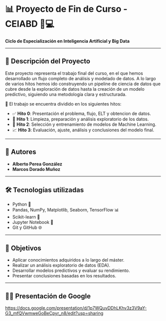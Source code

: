 # 📊 Proyecto de Fin de Curso - CEIABD 🧠💻  
**Ciclo de Especialización en Inteligencia Artificial y Big Data**

---

## 🧾 Descripción del Proyecto

Este proyecto representa el trabajo final del curso, en el que hemos desarrollado un flujo completo de análisis y modelado de datos. A lo largo de varios hitos hemos ido construyendo un pipeline de ciencia de datos que cubre desde la exploración de datos hasta la creación de un modelo predictivo, siguiendo una metodología clara y estructurada.

📁 El trabajo se encuentra dividido en los siguientes hitos:
- ✅ **Hito 0**: Presentación el problema, flujo, ELT y obtencion de datos.
- 🧼 **Hito 1**: Limpieza, preparación y análisis exploratorio de los datos.
- 🧠 **Hito 2**: Selección y entrenamiento de modelos de Machine Learning.
- 📈 **Hito 3**: Evaluación, ajuste, análisis y conclusiones del modelo final.

---

## 👥 Autores

- **Alberto Perea González**  
- **Marcos Dorado Muñoz**

---

## 🛠️ Tecnologías utilizadas

- Python 🐍  
- Pandas, NumPy, Matplotlib, Seaborn, TensorFlow 📊  
- Scikit-learn 🤖  
- Jupyter Notebook 📓  
- Git y GitHub 🌐

---

## 📌 Objetivos

- Aplicar conocimientos adquiridos a lo largo del máster.
- Realizar un análisis exploratorio de datos (EDA).
- Desarrollar modelos predictivos y evaluar su rendimiento.
- Presentar conclusiones basadas en los resultados.

---
## 👨‍🎓 Presentación de Google
https://docs.google.com/presentation/d/1p7WQuvDDhLKhv3z3V9aY-G3_mfQVwmweGoBeCpyr_n8/edit?usp=sharing
